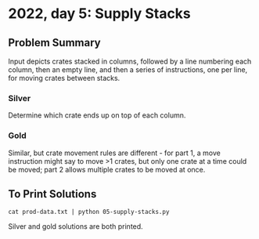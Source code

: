 # 2022, day 5: Supply Stacks

## Problem Summary
Input depicts crates stacked in columns, followed by a line numbering each
column, then an empty line, and then a series of instructions, one per line,
for moving crates between stacks.

### Silver
Determine which crate ends up on top of each column.

### Gold
Similar, but crate movement rules are different - for part 1, a move
instruction might say to move >1 crates, but only one crate at a time could be
moved; part 2 allows multiple crates to be moved at once.

## To Print Solutions
`cat prod-data.txt | python 05-supply-stacks.py`

Silver and gold solutions are both printed.
